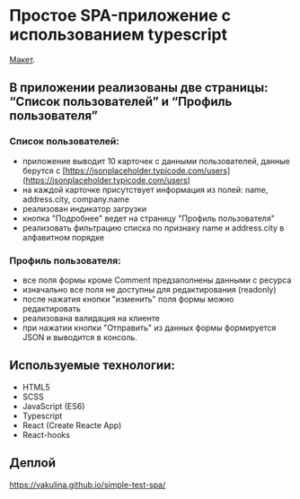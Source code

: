 # Простое SPA-приложение с использованием typescript

[Макет](https://disk.yandex.ru/i/riuikpt4OS8BiQ).

## В приложении реализованы две страницы: “Список пользователей” и “Профиль пользователя”

### Список пользователей:
- приложение выводит 10 карточек с данными пользователей, данные берутся с [https://jsonplaceholder.typicode.com/users](https://jsonplaceholder.typicode.com/users)
- на каждой карточке присутствует информация из полей: name, address.city, company.name
- реализован индикатор загрузки
- кнопка "Подробнее" ведет на страницу "Профиль пользователя"
- реализовать фильтрацию списка по признаку name и address.city в алфавитном порядке

### Профиль пользователя:
- все поля формы кроме Comment предзаполнены данными с ресурса
- изначально все поля не доступны для редактирования (readonly)
- после нажатия кнопки "изменить" поля формы можно редактировать
- реализована валидация на клиенте
- при нажатии кнопки "Отправить" из данных формы формируется JSON и выводится в консоль.

## Используемые технологии:
- HTML5
- SCSS
- JavaScript (ES6)
- Typescript
- React (Create Reacte App)
- React-hooks

## Деплой
https://vakulina.github.io/simple-test-spa/
